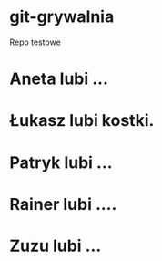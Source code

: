 # git-grywalnia
Repo testowe

# Aneta lubi ...
# Łukasz lubi kostki.
# Patryk lubi ...
# Rainer lubi ....
# Zuzu lubi ...
